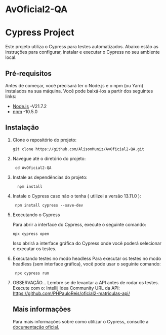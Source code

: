 # AvOficial2-QA
# Cypress Project

Este projeto utiliza o Cypress para testes automatizados. Abaixo estão as instruções para configurar, instalar e executar o Cypress no seu ambiente local.

## Pré-requisitos

Antes de começar, você precisará ter o Node.js e o npm (ou Yarn) instalados na sua máquina. Você pode baixá-los a partir dos seguintes links:

- [Node.js](https://nodejs.org/) -V21.7.2
- [npm](https://www.npmjs.com/) -10.5.0

## Instalação

1. Clone o repositório do projeto:
    ```
    git clone https://github.com/AlisonMuniz/AvOficial2-QA.git
    ```
3. Navegue até o diretório do projeto:
   ```
    cd AvOficial2-QA
    ```
4. Instale as dependências do projeto:
    ```
      npm install
    ```
5. Instale o Cypress caso não o tenha ( utilizei a versão 13.11.0 ):
     ```
      npm install cypress --save-dev
     ```
7. Executando o Cypress

    Para abrir a interface do Cypress, execute o seguinte comando:
      ```
      npx cypress open
      ```
    Isso abrirá a interface gráfica do Cypress onde você poderá selecionar e executar os testes.

9. Executando testes no modo headless
    Para executar os testes no modo headless (sem interface gráfica), você pode usar o seguinte comando:
     ```
      npx cypress run
     ```
10. OBSERVAÇÃO...
    Lembre se de levantar a API antes de rodar os testes.
    Execute com o: Intellij Idea Community
    URL da API: https://github.com/PHPauloReis/oficial2-matriculas-api/

    
    ## Mais informações
    Para mais informações sobre como utilizar o Cypress, consulte a <a href="https://docs.cypress.io/guides/overview/why-cypress/">documentação oficial.</a>
